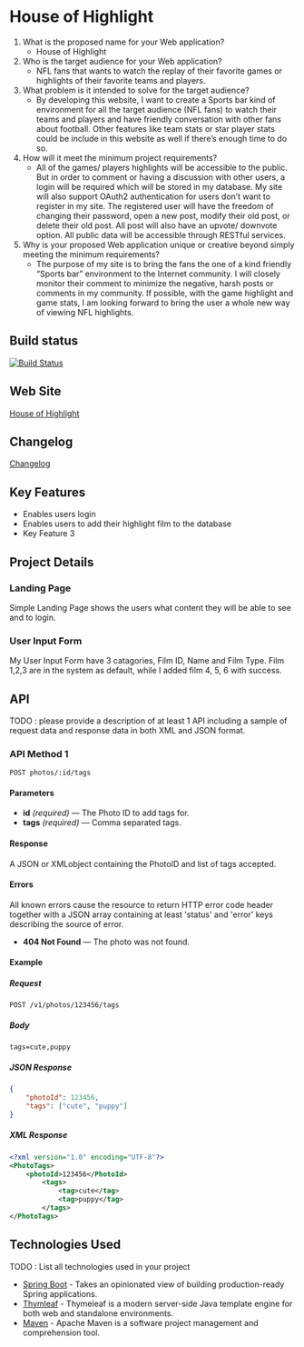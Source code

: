 # House of Highlight

1. What is the proposed name for your Web application?
    - House of Highlight
2. Who is the target audience for your Web application?
    - NFL fans that wants to watch the replay of their favorite games or highlights of their favorite 
    teams and players.
3. What problem is it intended to solve for the target audience?
    - By developing this website, I want to create a Sports bar kind of environment for all the target 
    audience (NFL fans) to watch their teams and players and have friendly conversation with other 
    fans about football. Other features like team stats or star player stats could be include in this 
    website as well if there’s enough time to do so. 
4. How will it meet the minimum project requirements?
    - All of the games/ players highlights will be accessible to the public. But in order to comment or 
    having a discussion with other users, a login will be required which will be stored in my 
    database. My site will also support OAuth2 authentication for users don’t want to register in my 
    site. The registered user will have the freedom of changing their password, open a new post, modify their old post,
    or delete their old post. All post will also have an upvote/ downvote 
    option. All public data will be accessible through RESTful services. 
5. Why is your proposed Web application unique or creative beyond simply meeting the minimum requirements?
    - The purpose of my site is to bring the fans the one of a kind friendly “Sports bar” environment 
    to the Internet community. I will closely monitor their comment to minimize the negative, harsh 
    posts or comments in my community. If possible, with the game highlight and game stats, I am 
    looking forward to bring the user a whole new way of viewing NFL highlights. 


## Build status

[![Build Status](https://travis-ci.org/infsci2560sp17/full-stack-web-yas42.svg?branch=master)](https://travis-ci.org/infsci2560sp17/full-stack-web-yas42)

## Web Site

[House of Highlight](https://project2560.herokuapp.com/)

## Changelog

[Changelog](CHANGELOG.md)

## Key Features

* Enables users login
* Enables users to add their highlight film to the database
* Key Feature 3

## Project Details

### Landing Page

Simple Landing Page shows the users what content they will be able to see and to login.[](/Screenshots/landing.JPG)

### User Input Form

My User Input Form have 3 catagories, Film ID, Name and Film Type. Film 1,2,3 are in the system as default, while I added film 4, 5, 6 with success. 
[](/Screenshots/UIF.JPG)

## API

TODO : please provide a description of at least 1 API including a sample of request data and response data in both XML and JSON format.

### API Method 1

    POST photos/:id/tags

#### Parameters

- **id** _(required)_ — The Photo ID to add tags for.
- **tags** _(required)_ — Comma separated tags.

#### Response

A JSON or XMLobject containing the PhotoID and list of tags accepted.

#### Errors

All known errors cause the resource to return HTTP error code header together with a JSON array containing at least 'status' and 'error' keys describing the source of error.

- **404 Not Found** — The photo was not found.

#### Example

##### Request

    POST /v1/photos/123456/tags

##### Body

    tags=cute,puppy


##### JSON Response

```json
{
    "photoId": 123456,
    "tags": ["cute", "puppy"]
}
```

##### XML Response

```xml
<?xml version="1.0" encoding="UTF-8"?>
<PhotoTags>
    <photoId>123456</PhotoId>
        <tags>
            <tag>cute</tag>
            <tag>puppy</tag>
        </tags>
</PhotoTags>
```

## Technologies Used

TODO : List all technologies used in your project

- [Spring Boot](https://projects.spring.io/spring-boot/) - Takes an opinionated view of building production-ready Spring applications.
- [Thymleaf](http://www.thymeleaf.org/) - Thymeleaf is a modern server-side Java template engine for both web and standalone environments.
- [Maven](https://maven.apache.org/) - Apache Maven is a software project management and comprehension tool.